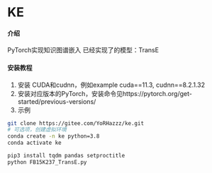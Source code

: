 # KE

#### 介绍
PyTorch实现知识图谱嵌入
已经实现了的模型：TransE

#### 安装教程

1. 安装 CUDA和cudnn，例如example cuda==11.3, cudnn==8.2.1.32
2. 安装对应版本的PyTorch，安装命令见https://pytorch.org/get-started/previous-versions/
3. 示例

```bash
git clone https://gitee.com/YoRHazzz/ke.git
# 可选项，创建虚拟环境
conda create -n ke python=3.8
conda activate ke

pip3 install tqdm pandas setproctitle
python FB15K237_TransE.py
```

